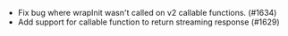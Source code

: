 - Fix bug where wrapInit wasn't called on v2 callable functions. (#1634)
- Add support for callable function to return streaming response (#1629)
